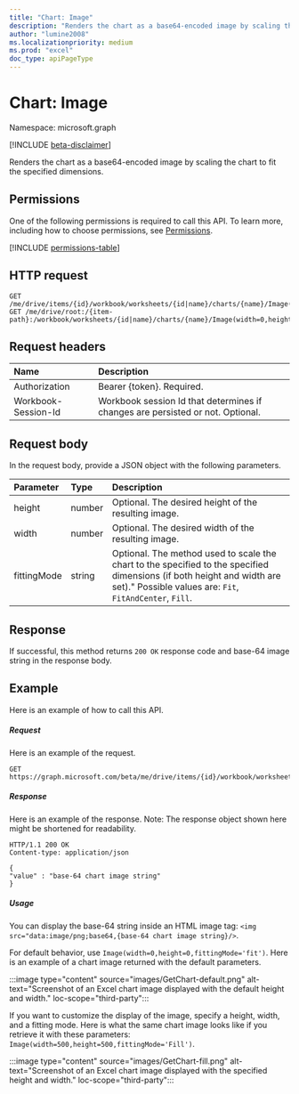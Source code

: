 ```yaml
---
title: "Chart: Image"
description: "Renders the chart as a base64-encoded image by scaling the chart to fit the specified dimensions."
author: "lumine2008"
ms.localizationpriority: medium
ms.prod: "excel"
doc_type: apiPageType
---
```


# Chart: Image

Namespace: microsoft.graph

[!INCLUDE [beta-disclaimer](../../includes/beta-disclaimer.md)]

Renders the chart as a base64-encoded image by scaling the chart to fit the specified dimensions.
## Permissions
One of the following permissions is required to call this API. To learn more, including how to choose permissions, see [Permissions](/graph/permissions-reference).

<!-- { "blockType": "permissions", "name": "chart_image" } -->
[!INCLUDE [permissions-table](../includes/permissions/chart-image-permissions.md)]

## HTTP request
<!-- { "blockType": "ignored" } -->
```http
GET /me/drive/items/{id}/workbook/worksheets/{id|name}/charts/{name}/Image(width=0,height=0,fittingMode='fit')
GET /me/drive/root:/{item-path}:/workbook/worksheets/{id|name}/charts/{name}/Image(width=0,height=0,fittingMode='fit')

```
## Request headers
| Name       | Description|
|:---------------|:----------|
| Authorization  | Bearer {token}. Required. |
| Workbook-Session-Id  | Workbook session Id that determines if changes are persisted or not. Optional.|

## Request body
In the request body, provide a JSON object with the following parameters.

| Parameter	   | Type	|Description|
|:---------------|:--------|:----------|
|height|number|Optional. The desired height of the resulting image.|
|width|number|Optional. The desired width of the resulting image.|
|fittingMode|string|Optional. The method used to scale the chart to the specified to the specified dimensions (if both height and width are set)."  Possible values are: `Fit`, `FitAndCenter`, `Fill`.|

## Response

If successful, this method returns `200 OK` response code and base-64 image string in the response body.

## Example
Here is an example of how to call this API.
##### Request
Here is an example of the request.
<!-- { "blockType": "ignored" } -->
```http
GET https://graph.microsoft.com/beta/me/drive/items/{id}/workbook/worksheets/{id|name}/charts/{name}/Image(width=0,height=0,fittingMode='fit')
```

##### Response
Here is an example of the response. Note: The response object shown here might be shortened for readability.
<!-- { "blockType": "ignored" } -->
```http
HTTP/1.1 200 OK
Content-type: application/json

{
"value" : "base-64 chart image string"
}
```

##### Usage

You can display the base-64 string inside an HTML image tag: `<img src="data:image/png;base64,{base-64 chart image string}/>`.

For default behavior, use `Image(width=0,height=0,fittingMode='fit')`. Here is an example of a chart image returned with the default parameters.

:::image type="content" source="images/GetChart-default.png" alt-text="Screenshot of an Excel chart image displayed with the default height and width." loc-scope="third-party":::


If you want to customize the display of the image, specify a height, width, and a fitting mode. Here is what the same chart image looks like if you retrieve it with these parameters: `Image(width=500,height=500,fittingMode='Fill')`.

:::image type="content" source="images/GetChart-fill.png" alt-text="Screenshot of an Excel chart image displayed with the specified height and width." loc-scope="third-party":::

<!-- uuid: 8fcb5dbc-d5aa-4681-8e31-b001d5168d79
2015-10-25 14:57:30 UTC -->
<!--
{
  "type": "#page.annotation",
  "description": "Chart: Image",
  "keywords": "",
  "section": "documentation",
  "tocPath": "",
  "suppressions": []
}
-->


